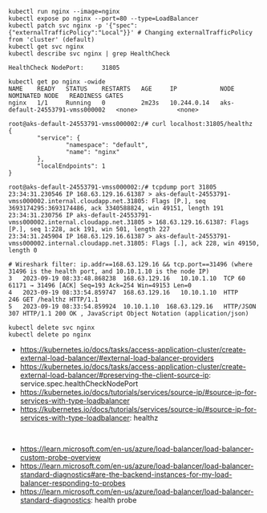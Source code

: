 ```
kubectl run nginx --image=nginx
kubectl expose po nginx --port=80 --type=LoadBalancer
kubectl patch svc nginx -p '{"spec":{"externalTrafficPolicy":"Local"}}' # Changing externalTrafficPolicy from 'cluster' (default)
kubectl get svc nginx
kubectl describe svc nginx | grep HealthCheck
```

```
HealthCheck NodePort:     31805

kubectl get po nginx -owide
NAME    READY   STATUS    RESTARTS   AGE     IP            NODE                              NOMINATED NODE   READINESS GATES
nginx   1/1     Running   0          2m23s   10.244.0.14   aks-default-24553791-vmss000002   <none>           <none>

root@aks-default-24553791-vmss000002:/# curl localhost:31805/healthz
{
        "service": {
                "namespace": "default",
                "name": "nginx"
        },
        "localEndpoints": 1
}

root@aks-default-24553791-vmss000002:/# tcpdump port 31805
23:34:31.230546 IP 168.63.129.16.61387 > aks-default-24553791-vmss000002.internal.cloudapp.net.31805: Flags [P.], seq 3693174295:3693174486, ack 3340588824, win 49151, length 191
23:34:31.230756 IP aks-default-24553791-vmss000002.internal.cloudapp.net.31805 > 168.63.129.16.61387: Flags [P.], seq 1:228, ack 191, win 501, length 227
23:34:31.245904 IP 168.63.129.16.61387 > aks-default-24553791-vmss000002.internal.cloudapp.net.31805: Flags [.], ack 228, win 49150, length 0

# Wireshark filter: ip.addr==168.63.129.16 && tcp.port==31496 (where 31496 is the health port, and 10.10.1.10 is the node IP)
3	2023-09-19 08:33:48.868238	168.63.129.16	10.10.1.10	TCP	60	61171 → 31496 [ACK] Seq=193 Ack=254 Win=49153 Len=0
4	2023-09-19 08:33:54.859747	168.63.129.16	10.10.1.10	HTTP	246	GET /healthz HTTP/1.1 
5	2023-09-19 08:33:54.859924	10.10.1.10	168.63.129.16	HTTP/JSON	307	HTTP/1.1 200 OK , JavaScript Object Notation (application/json)
```

```
kubectl delete svc nginx
kubectl delete po nginx
```

- https://kubernetes.io/docs/tasks/access-application-cluster/create-external-load-balancer/#external-load-balancer-providers
- https://kubernetes.io/docs/tasks/access-application-cluster/create-external-load-balancer/#preserving-the-client-source-ip: service.spec.healthCheckNodePort
- https://kubernetes.io/docs/tutorials/services/source-ip/#source-ip-for-services-with-type-loadbalancer
- https://kubernetes.io/docs/tutorials/services/source-ip/#source-ip-for-services-with-type-loadbalancer: healthz
<br>

- https://learn.microsoft.com/en-us/azure/load-balancer/load-balancer-custom-probe-overview
- https://learn.microsoft.com/en-us/azure/load-balancer/load-balancer-standard-diagnostics#are-the-backend-instances-for-my-load-balancer-responding-to-probes
- https://learn.microsoft.com/en-us/azure/load-balancer/load-balancer-standard-diagnostics: health probe
